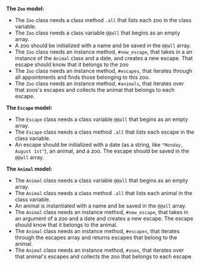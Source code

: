 **The `Zoo` model:**

- The `Zoo` class needs a class method `.all` that lists each zoo in the
  class variable.
- The `Zoo` class needs a class variable `@@all` that begins as an empty array.
- A zoo should be initialized with a name and be saved in the `@@all` array.
- The `Zoo` class needs an instance method, `#new_escape`, that takes in a
  an instance of the `Animal` class and a date, and creates a new escape. That
  escape should know that it belongs to the zoo
- The `Zoo` class needs an instance method, `#escapes`, that iterates
  through all appointments and finds those belonging to this zoo.
- The `Zoo` class needs an instance method, `#animals`, that iterates over
  that zoos's escapes and collects the animal that belongs to each
  escape.

**The `Escape` model:**

- The `Escape` class needs a class variable `@@all` that begins as an empty array.
- The `Escape` class needs a class method `.all` that lists each escape
  in the class variable.
- An escape should be initialized with a date (as a string, like `"Monday, August 1st"`), an animal, and a zoo. The escape should be saved in the
  `@@all` array.

**The `Animal` model:**

- The `Animal` class needs a class variable `@@all` that begins as an empty array.
- The `Animal` class needs a class method `.all` that lists each animal in the
  class variable.
- An animal is instantiated with a name and be saved in the `@@all` array.
- The `Animal` class needs an instance method, `#new_escape`, that takes in
  an argument of a zoo and a date and creates a new escape. The
  escape should know that it belongs to the animal.
- The `Animal` class needs an instance method, `#escapes`, that iterates
  through the escapes array and returns escapes that belong to the
  animal.
- The `Animal` class needs an instance method, `#zoos`, that iterates over
  that animal's escapes and collects the zoo that belongs to each
  escape.



